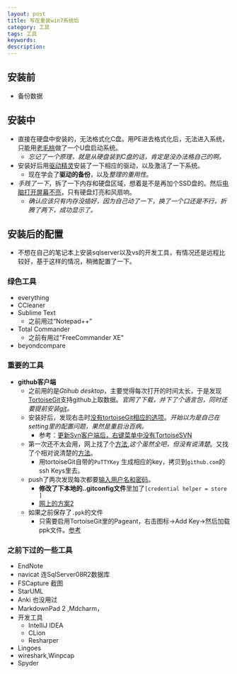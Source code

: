 ```yaml
---   
layout: post    
title: 写在重装win7系统后           
category: 工具      
tags: 工具     
keywords:      
description:     
---  
```


##  安装前
+ 备份数据

##  安装中
+ 直接在硬盘中安装的，无法格式化C盘。用PE进去格式化后，无法进入系统，只能用[老毛桃](http://www.laomaotao.org.cn/)做了一个U盘启动系统。
	+ *忘记了一个原理，就是从硬盘装到C盘的话，肯定是没办法格自己的啊。*
+ 安装好后用[驱动精灵](http://www.drivergenius.com/)安装了一下相应的驱动，以及激活了一下系统。
	+ 现在学会了**驱动的备份**，以及*整理的重用性*。
+ *手贱了一下*，拆了一下内存和硬盘区域，想着是不是再加个SSD盘的。然后[电脑打开屏幕不亮](https://zhidao.baidu.com/question/520328535.html)，只有硬盘灯亮和风扇响。
	+ *确认应该只有内存没插好，因为自己动了一下，换了一个口还是不行，折腾了两下，成功显示了。*

##  安装后的配置
+ 不想在自己的笔记本上安装sqlserver以及vs的开发工具，有情况还是远程比较好，基于这样的情况，稍微配置了一下。

###  绿色工具
+ everything
+ CCleaner
+ Sublime Text
    + 之前用过“Notepad++”  
+ Total Commander
    + 之前有用过"FreeCommander XE"
+ beyondcompare

###  重要的工具
+ **github客户端**
	+ 之前用的是*Gtihub desktop*，主要觉得每次打开的时间太长，于是发现[TortoiseGit](https://tortoisegit.org/)支持github上取数据。*官网了下载，并下了个语言包，同时还要提前安装[git](https://git-scm.com/)。*
	+ 安装好后，发现右击时[没有tortoiseGit相应的选项](http://bbs.csdn.net/topics/320259352)。*开始以为是自己在setting里的配置问题，果然是重启治百病。*
        + 参考：[更新Svn客户端后，右键菜单中没有TortoiseSVN  ](http://qs52.blog.163.com/blog/static/210151592013111841954672)
    + 第一次还不太会用，网上找了个[方法](http://www.jb51.net/article/55440.htm),*这个虽然全吧，但没有说清楚*。又找了个相对说清楚的[方法](http://blog.csdn.net/yuanzichao/article/details/44922593)。
        + 用tortoiseGit自带的`PuTTYKey` 生成相应的key，拷贝到`github.com`的ssh Keys里去。
    + push了两次发现每次都要[输入用户名和密码](http://www.cnblogs.com/sapho/p/6140331.html)。
        + **修改了下本地的..gitconfig文件**里加了`[credential helper = store ]`
        + [网上的方案2](http://blog.csdn.net/kongjiea/article/details/40585869)
    + 如果之前保存了`.ppk`的文件
        + 只需要启用TortoiseGit里的Pageant，右击图标->Add Key->然后加载ppk文件。[参考](http://jingyan.baidu.com/article/495ba841f2892638b30edefa.html)

###  之前下过的一些工具
+ EndNote
+ navicat  连SqlServer08R2数据库
+ FSCapture 截图
+ StarUML 
+ Anki 也没用过
+ MarkdownPad 2 ,Mdcharm，
+ 开发工具
    + IntelliJ IDEA 
    + CLion
    + Resharper  
+ Lingoes 
+ wireshark,Winpcap
+ Spyder